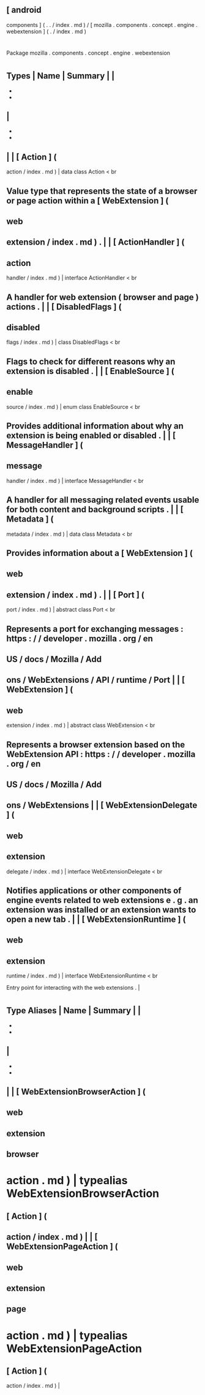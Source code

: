 [
android
-
components
]
(
.
.
/
index
.
md
)
/
[
mozilla
.
components
.
concept
.
engine
.
webextension
]
(
.
/
index
.
md
)
#
#
Package
mozilla
.
components
.
concept
.
engine
.
webextension
#
#
#
Types
|
Name
|
Summary
|
|
-
-
-
|
-
-
-
|
|
[
Action
]
(
-
action
/
index
.
md
)
|
data
class
Action
<
br
>
Value
type
that
represents
the
state
of
a
browser
or
page
action
within
a
[
WebExtension
]
(
-
web
-
extension
/
index
.
md
)
.
|
|
[
ActionHandler
]
(
-
action
-
handler
/
index
.
md
)
|
interface
ActionHandler
<
br
>
A
handler
for
web
extension
(
browser
and
page
)
actions
.
|
|
[
DisabledFlags
]
(
-
disabled
-
flags
/
index
.
md
)
|
class
DisabledFlags
<
br
>
Flags
to
check
for
different
reasons
why
an
extension
is
disabled
.
|
|
[
EnableSource
]
(
-
enable
-
source
/
index
.
md
)
|
enum
class
EnableSource
<
br
>
Provides
additional
information
about
why
an
extension
is
being
enabled
or
disabled
.
|
|
[
MessageHandler
]
(
-
message
-
handler
/
index
.
md
)
|
interface
MessageHandler
<
br
>
A
handler
for
all
messaging
related
events
usable
for
both
content
and
background
scripts
.
|
|
[
Metadata
]
(
-
metadata
/
index
.
md
)
|
data
class
Metadata
<
br
>
Provides
information
about
a
[
WebExtension
]
(
-
web
-
extension
/
index
.
md
)
.
|
|
[
Port
]
(
-
port
/
index
.
md
)
|
abstract
class
Port
<
br
>
Represents
a
port
for
exchanging
messages
:
https
:
/
/
developer
.
mozilla
.
org
/
en
-
US
/
docs
/
Mozilla
/
Add
-
ons
/
WebExtensions
/
API
/
runtime
/
Port
|
|
[
WebExtension
]
(
-
web
-
extension
/
index
.
md
)
|
abstract
class
WebExtension
<
br
>
Represents
a
browser
extension
based
on
the
WebExtension
API
:
https
:
/
/
developer
.
mozilla
.
org
/
en
-
US
/
docs
/
Mozilla
/
Add
-
ons
/
WebExtensions
|
|
[
WebExtensionDelegate
]
(
-
web
-
extension
-
delegate
/
index
.
md
)
|
interface
WebExtensionDelegate
<
br
>
Notifies
applications
or
other
components
of
engine
events
related
to
web
extensions
e
.
g
.
an
extension
was
installed
or
an
extension
wants
to
open
a
new
tab
.
|
|
[
WebExtensionRuntime
]
(
-
web
-
extension
-
runtime
/
index
.
md
)
|
interface
WebExtensionRuntime
<
br
>
Entry
point
for
interacting
with
the
web
extensions
.
|
#
#
#
Type
Aliases
|
Name
|
Summary
|
|
-
-
-
|
-
-
-
|
|
[
WebExtensionBrowserAction
]
(
-
web
-
extension
-
browser
-
action
.
md
)
|
typealias
WebExtensionBrowserAction
=
[
Action
]
(
-
action
/
index
.
md
)
|
|
[
WebExtensionPageAction
]
(
-
web
-
extension
-
page
-
action
.
md
)
|
typealias
WebExtensionPageAction
=
[
Action
]
(
-
action
/
index
.
md
)
|
